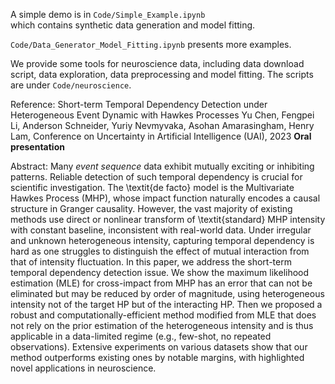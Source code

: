
A simple demo is in `Code/Simple_Example.ipynb` <br>
which contains synthetic data generation and model fitting.

`Code/Data_Generator_Model_Fitting.ipynb` presents more examples.

We provide some tools for neuroscience data, including data download script, data exploration, data preprocessing and model fitting.
The scripts are under `Code/neuroscience`.


Reference:
Short-term Temporal Dependency Detection under Heterogeneous Event Dynamic with Hawkes Processes
Yu Chen, Fengpei Li, Anderson Schneider, Yuriy Nevmyvaka, Asohan Amarasingham, Henry Lam, 
Conference on Uncertainty in Artificial Intelligence (UAI), 2023 **Oral presentation**

Abstract: Many *event sequence* data exhibit mutually exciting or inhibiting patterns. Reliable detection of such temporal dependency is crucial for scientific investigation. The \textit{de facto} model is the Multivariate Hawkes Process (MHP), whose impact function naturally encodes a causal structure in Granger causality. However, the vast majority of existing methods use direct or nonlinear transform of \textit{standard} MHP intensity with constant baseline, inconsistent with real-world data. Under irregular and unknown heterogeneous intensity, capturing temporal dependency is hard as one struggles to distinguish the effect of mutual interaction from that of intensity fluctuation. In this paper, we address the short-term temporal dependency detection issue. We show the maximum likelihood estimation (MLE) for cross-impact from MHP has an error that can not be eliminated but may be reduced by order of magnitude, using heterogeneous intensity not of the target HP but of the interacting HP. Then we proposed a robust and computationally-efficient method modified from MLE that does not rely on the prior estimation of the heterogeneous intensity and is thus applicable in a data-limited regime (e.g., few-shot, no repeated observations). Extensive experiments on various datasets show that our method outperforms existing ones by notable margins, with highlighted novel applications in neuroscience.
